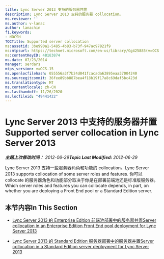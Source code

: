 ```yaml
---
title: Lync Server 2013 支持的服务器并置
description: Lync Server 2013 支持的服务器 collocation。
ms.reviewer: ''
ms.author: v-lanac
author: lanachin
f1.keywords:
- NOCSH
TOCTitle: Supported server collocation
ms:assetid: 3be990a1-5485-4b83-b73f-947ac97821f9
ms:mtpsurl: https://technet.microsoft.com/en-us/library/Gg425885(v=OCS.15)
ms:contentKeyID: 48183874
ms.date: 07/23/2014
manager: serdars
mtps_version: v=OCS.15
ms.openlocfilehash: 055556a3f7b24d041fcacada63895eaa37004240
ms.sourcegitcommit: 36fee89bb887bea4f18b19f17a8c69daf5bc423d
ms.translationtype: MT
ms.contentlocale: zh-CN
ms.lasthandoff: 11/26/2020
ms.locfileid: "49441422"
---
```

# <a name="supported-server-collocation-in-lync-server-2013"></a><span data-ttu-id="26aa9-103">Lync Server 2013 中支持的服务器并置</span><span class="sxs-lookup"><span data-stu-id="26aa9-103">Supported server collocation in Lync Server 2013</span></span>

<div data-xmlns="http://www.w3.org/1999/xhtml">

<div class="topic" data-xmlns="http://www.w3.org/1999/xhtml" data-msxsl="urn:schemas-microsoft-com:xslt" data-cs="https://msdn.microsoft.com/">

<div data-asp="https://msdn2.microsoft.com/asp">



</div>

<div id="mainSection">

<div id="mainBody"><span data-ttu-id="26aa9-104">

<span> </span></span><span class="sxs-lookup"><span data-stu-id="26aa9-104">

<span> </span></span></span>

<span data-ttu-id="26aa9-105">_**主题上次修改时间：** 2012-06-29_</span><span class="sxs-lookup"><span data-stu-id="26aa9-105">_**Topic Last Modified:** 2012-06-29_</span></span>

<span data-ttu-id="26aa9-106">Lync Server 2013 支持一些服务器角色和功能的 collocation。</span><span class="sxs-lookup"><span data-stu-id="26aa9-106">Lync Server 2013 supports collocation of some server roles and features.</span></span> <span data-ttu-id="26aa9-107">你可以 collocate 的服务器角色和功能部分取决于你是在部署前端池还是标准版服务器。</span><span class="sxs-lookup"><span data-stu-id="26aa9-107">Which server roles and features you can collocate depends, in part, on whether you are deploying a Front End pool or a Standard Edition server.</span></span>

<div>

## <a name="in-this-section"></a><span data-ttu-id="26aa9-108">本节内容</span><span class="sxs-lookup"><span data-stu-id="26aa9-108">In This Section</span></span>

  - [<span data-ttu-id="26aa9-109">Lync Server 2013 的 Enterprise Edition 前端池部署中的服务器并置</span><span class="sxs-lookup"><span data-stu-id="26aa9-109">Server collocation in an Enterprise Edition Front End pool deployment for Lync Server 2013</span></span>](lync-server-2013-server-collocation-in-an-enterprise-edition-front-end-pool-deployment.md)

  - [<span data-ttu-id="26aa9-110">Lync Server 2013 的 Standard Edition 服务器部署中的服务器并置</span><span class="sxs-lookup"><span data-stu-id="26aa9-110">Server collocation in a Standard Edition server deployment for Lync Server 2013</span></span>](lync-server-2013-server-collocation-in-a-standard-edition-server-deployment.md)

<span data-ttu-id="26aa9-111"></div>

</div>

<span> </span>

</div>

</div>

</span><span class="sxs-lookup"><span data-stu-id="26aa9-111"></div>

</div>

<span> </span>

</div>

</div>

</span></span></div>

